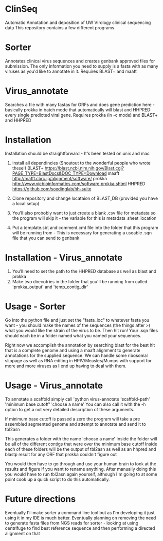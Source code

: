# ClinSeq
Automatic Annotation and deposition of UW Virology clinical sequencing data
This repository contains a few different programs

# Sorter
Annotates clinical virus sequences and creates genbank approved files for submission. The only information you need to supply is a fasta with as many viruses as you'd like to annotate in it. Requires BLAST+ and maaft 

# Virus_annotate
Searches a file with many fastas for ORFs and does gene prediction here - basically prokka in batch mode that automatically will blast and HHPRED every single predicted viral gene. Requires prokka (in -c mode) and BLAST+ and HHPRED

# Installation
Installation should be straightforward - It's been tested on unix and mac

1. Install all dependincies (Shoutout to the wonderful people who wrote these!)
  BLAST+ https://blast.ncbi.nlm.nih.gov/Blast.cgi?PAGE_TYPE=BlastDocs&DOC_TYPE=Download
  maaft http://mafft.cbrc.jp/alignment/software/
  prokka http://www.vicbioinformatics.com/software.prokka.shtml
  HHPRED https://github.com/soedinglab/hh-suite
  
1. Clone repository and change locataion of BLAST_DB (provided you have a local setup) 

2. You'll also probobly want to just create a blank .csv file for metadata so the program will skip it - the variable for this is metadata_sheet_location

3. Put a template.sbt and comment.cmt file into the folder that this program will be running from - This is necessary for generating a useable .sqn file that you can send to genbank

# Installation - Virus_annotate

1. You'll need to set the path to the HHPRED database as well as blast and prokka
2. Make two direcotries in the folder that you'll be running from called 'prokka_output' and 'temp_contig_dir'

# Usage - Sorter
Go into the python file and just set the "fasta_loc" to whatever fasta you want - you should make the names of the sequences (the things after >) what you would like the strain of the virus to be. Then hit run! Your .sqn files should each be in a folder named what you named your sequences. 

Right now we accomplish the annotation by searching blast for the best hit that is a complete genome and using a maaft alignment to generate annotations for the supplied sequence. We can handle some ribosomal slippage as well as RNA editing in HPIV/Measles/Mumps with support for more and more viruses as I end up having to deal with them. 

# Usage - Virus_annotate
To annotate a scaffold simply call 'python virus-annotate 'scaffold-path' 'minimum base cutoff' 'choose a name' 
You can also call it with the -h option to get a not very detailed description of these arguments.

If minimum base cutoff is passed a zero the program will take a pre assembled segmented genome and attempt to annotate and send it to tbl2asn

This generates a folder with the name 'choose a name'
Inside the folder will be all of the different contigs that were over the minimum base cutoff
Inside each of these folders will be the output of tbl2asn as well as an hhpred and blastp result for any ORF that prokka couldn't figure out

You would then have to go through and use your human brain to look at the results and figure if you want to rename anything.
After manually doing this you would have to run tbl2asn again yourself, although I'm going to at some point cook up a quick script to do this automatically.

# Future directions
Eventually I'll make sorter a command line tool but as I'm developing it just using it in my IDE is much better.
Eventually planning on removing the need to generate fasta files from NGS reads for sorter - looking at using centrifuge to find best reference sequence and then performing a directed alignment on that
